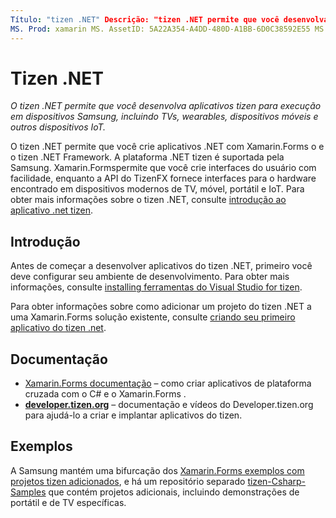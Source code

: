 ```yaml
---
Título: "tizen .NET" Descrição: "tizen .NET permite que você desenvolva aplicativos para o sistema operacional tizen, que é executado em dispositivos Samsung, incluindo TVs, wearables, dispositivos móveis e outros dispositivos IoT".
MS. Prod: xamarin MS. AssetID: 5A22A354-A4DD-480D-A1BB-6D0C38592E55 MS. Technology: xamarin-Forms autor: davidbritch MS. Author: dabritch MS. Date: 09/26/2018 no-loc: [ Xamarin.Forms , Xamarin.Essentials ]
---
```


# <a name="tizen-net"></a>Tizen .NET

_O tizen .NET permite que você desenvolva aplicativos tizen para execução em dispositivos Samsung, incluindo TVs, wearables, dispositivos móveis e outros dispositivos IoT._

O tizen .NET permite que você crie aplicativos .NET com Xamarin.Forms o e o tizen .NET Framework. A plataforma .NET tizen é suportada pela Samsung. Xamarin.Formspermite que você crie interfaces do usuário com facilidade, enquanto a API do TizenFX fornece interfaces para o hardware encontrado em dispositivos modernos de TV, móvel, portátil e IoT. Para obter mais informações sobre o tizen .NET, consulte [introdução ao aplicativo .net tizen](https://developer.tizen.org/development/training/.net-application).

## <a name="get-started"></a>Introdução

Antes de começar a desenvolver aplicativos do tizen .NET, primeiro você deve configurar seu ambiente de desenvolvimento. Para obter mais informações, consulte [installing ferramentas do Visual Studio for tizen](https://developer.tizen.org/development/visual-studio-tools-tizen/installing-visual-studio-tools-tizen).

Para obter informações sobre como adicionar um projeto do tizen .NET a uma Xamarin.Forms solução existente, consulte [criando seu primeiro aplicativo do tizen .net](https://developer.tizen.org/development/training/.net-application/creating-your-first-tizen-.net-application).

## <a name="documentation"></a>Documentação

- [ Xamarin.Forms documentação](~/xamarin-forms/index.yml) &ndash; como criar aplicativos de plataforma cruzada com o C# e o Xamarin.Forms .
- [**developer.tizen.org**](https://developer.tizen.org/development) &ndash; documentação e vídeos do Developer.tizen.org para ajudá-lo a criar e implantar aplicativos do tizen.

## <a name="samples"></a>Exemplos

A Samsung mantém uma bifurcação dos [ Xamarin.Forms exemplos com projetos tizen adicionados](https://github.com/Samsung/xamarin-forms-samples), e há um repositório separado [tizen-Csharp-Samples](https://github.com/Samsung/Tizen-CSharp-Samples) que contém projetos adicionais, incluindo demonstrações de portátil e de TV específicas.
